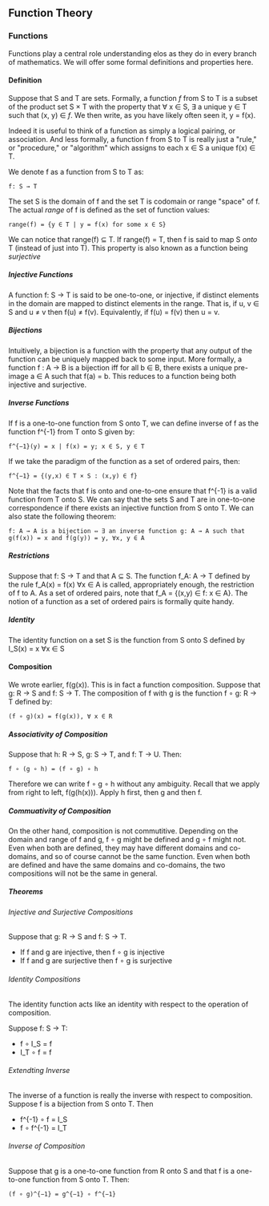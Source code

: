 ## Function Theory

### Functions

Functions play a central role understanding elos as they do in every branch of mathematics. We will offer some formal definitions and properties here.

#### Definition

Suppose that S and T are sets. Formally, a function *f* from S to T is a subset of the product set S × T with the property that ∀ x ∈ S, ∃ a unique y ∈ T such that (x, y) ∈ *f*. We then write, as you have likely often seen it, y = f(x).

Indeed it is useful to think of a function as simply a logical pairing, or association. And less formally, a function f from S to T is really just a "rule," or "procedure," or "algorithm" which assigns to each x ∈ S a unique f(x) ∈  T.

We denote f as a function from S to T as:

    f: S → T

The set S is the domain of f and the set T is codomain or range "space" of f. The actual _range_ of f is defined as the set of function values:

    range(f) = {y ∈ T | y = f(x) for some x ∈ S}

We can notice that range(f) ⊆ T. If range(f) = T, then f is said to map S *onto* T (instead of just into T). This property is also known as a function being *surjective*

##### Injective Functions

A function f: S → T is said to be one-to-one, or injective, if distinct elements in the domain are mapped to distinct elements in the range. That is, if u, v ∈ S and u ≠ v then f(u) ≠ f(v). Equivalently, if f(u) = f(v) then u = v.

##### Bijections

Intuitively, a bijection is a function with the property that any output of the function can be uniquely mapped back to some input. More formally, a function f : A → B is a bijection iff for all b ∈ B, there exists a unique pre-image a ∈ A such that f(a) = b. This reduces to a function being both injective and surjective.

##### Inverse Functions

If f is a one-to-one function from S onto T, we can define inverse of f as the function f^{-1} from T onto S given by:

    f^{−1}(y) = x | f(x) = y; x ∈ S, y ∈ T

If we take the paradigm of the function as a set of ordered pairs, then:

    f^{−1} = {(y,x) ∈ T × S : (x,y) ∈ f}

Note that the facts that f is onto and one-to-one ensure that f^{-1} is a valid function from T onto S. We can say that the sets S and T are in one-to-one correspondence if there exists an injective function from S onto T.  We can also state the following theorem:

    f: A → A is a bijection ⇔ ∃ an inverse function g: A → A such that 
    g(f(x)) = x and f(g(y)) = y, ∀x, y ∈ A

##### Restrictions

Suppose that f: S → T and that A ⊆ S. The function f_A: A → T defined by the rule f_A(x) = f(x) ∀x ∈ A is called, appropriately enough, the restriction of f to A. As a set of ordered pairs, note that f_A = {(x,y) ∈ f: x ∈ A}. The notion of a function as a set of ordered pairs is formally quite handy.

##### Identity

The identity function on a set S is the function from S onto S defined by I_S(x) = x ∀x ∈ S

#### Composition

We wrote earlier, f(g(x)). This is in fact a function composition. Suppose that g: R → S and f: S → T. The composition of f with g is the function f ∘ g: R → T defined by:

    (f ∘ g)(x) = f(g(x)), ∀ x ∈ R

##### Associativity of Composition

Suppose that h: R → S, g: S → T, and f: T → U. Then:

    f ∘ (g ∘ h) = (f ∘ g) ∘ h

Therefore we can write f ∘ g ∘ h without any ambiguity. Recall that we apply from right to left, f(g(h(x))). Apply h first, then g and then f.

##### Commuativity of Composition

On the other hand, composition is not commutitive. Depending on the domain and range of f and g, f ∘ g might be defined and g ∘ f might not. Even when both are defined, they may have different domains and co-domains, and so of course cannot be the same function. Even when both are defined and have the same domains and co-domains, the two compositions will not be the same in general.

##### Theorems

###### Injective and Surjective Compositions

Suppose that g: R → S and f: S → T.

 * If f and g are injective, then f ∘ g is injective
 * If f and g are surjective then f ∘ g is surjective

###### Identity Compositions

The identity function acts like an identity with respect to the operation of composition.

Suppose f: S → T:

 * f ∘ I_S = f
 * I_T ∘ f = f

###### Extendting Inverse

The inverse of a function is really the inverse with respect to composition. Suppose f is a bijection from S onto T. Then

 * f^{-1} ∘ f = I_S
 * f ∘ f^{-1} = I_T

###### Inverse of Composition

Suppose that g is a one-to-one function from R onto S and that f is a one-to-one function from S onto T. Then:

    (f ∘ g)^{−1} = g^{−1} ∘ f^{−1}






























